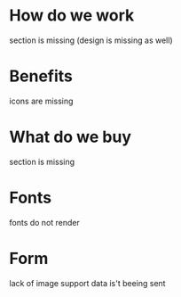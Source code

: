 # How do we work
section is missing (design is missing as well)

# Benefits
icons are missing

# What do we buy
section is missing

# Fonts
fonts do not render 

# Form 
lack of image support
data is't beeing sent
